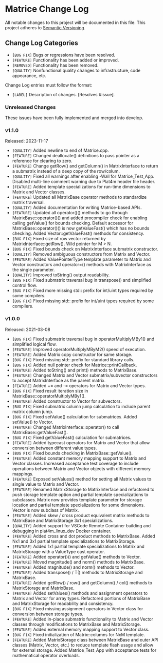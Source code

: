 # Matrice Change Log

All notable changes to this project will be documented in this file.
This project adheres to [Semantic Versioning](http://semver.org/).

## Change Log Categories

* `[BUG FIX]` Bugs or regressions have been resolved.
* `[FEATURE]` Functionality has been added or improved.
* `[REMOVED]` Functionality has been removed.
* `[QUALITY]` Nonfunctional quality changes to infrastructure, code appearance, etc.

Change Log entries must follow the format:

* `[LABEL]` Description of changes. [Resolves #issue].

### Unreleased Changes

These issues have been fully implemented and merged into develop.

### v1.1.0

Released: 2023-11-17

* `[QUALITY]` Added newline to end of Matrice.cpp.
* `[FEATURE]` Changed deallocate() definitions to pass pointer as a reference for clearing to zero.
* `[FEATURE]` Change getRow() and getColumn() in MatrixInterface to return a submatrix instead of a deep copy of the row/colum.
* `[QUALITY]` Fixed all warnings after enabling -Wall for Matrice_Test_App. Disabled multi-line comment warning due to Plat4m header file header.
* `[FEATURE]` Added template specializations for run-time dimensions to Matrix and Vector classes.
* `[FEATURE]` Updated all MatrixBase operator methods to standardize matrix traversal.
* `[QUALITY]` Added documentation for writing Matrice-based APIs.
* `[FEATURE]` Updated all operator()() methods to go through MatrixBase::operator()() and added procompiler check for enabling calling getValue() for bounds checking. Default accessor for MatrixBase::operator()() is now getValueFast() which has no bounds checking. Added Vector::getValueFast() methods for consistency.
* `[BUG FIX]` Fixed size of row vector returned by MatrixInterface::getRow(). Wild pointer for M > N.
* `[BUG FIX]` Fixed bounds check on MatrixInterface submatrix constructor.
* `[QUALITY]` Removed ambiguous constructors from Matrix and Vector.
* `[FEATURE]` Added ValuePointerType template parameter to Matrix and Vector constructors and operator=() methods with MatrixInterface as the single parameter.
* `[QUALITY]` Improved toString() output readability.
* `[BUG FIX]` Fixed submatrix traversal bug in transpose() and simplified control flow.
* `[BUG FIX]` Fixed more missing std:: prefix for int/uint types required by some compilers.
* `[BUG FIX]` Fixed missing std:: prefix for int/uint types required by some compilers.

### v1.0.0

Released: 2021-03-08

* `[BUG FIX]` Fixed submatrix traversal bug in operatorMultiplyMBy1() and simplified logical flow.
* `[FEATURE]` Improved operatorMultiplyMByM2() speed of execution.
* `[FEATURE]` Added Matrix copy constructor for same storage.
* `[BUG FIX]` Fixed missing std:: prefix for standard library calls.
* `[BUG FIX]` Added null pointer check for Matrice::printCallback.
* `[FEATURE]` Added toString() and print() methods to MatrixBase.
* `[FEATURE]` Changed Matrix and Vector submatrix/subvector constructors to accept MatrixInterface as the parent matrix.
* `[FEATURE]` Added += and -= operators for Matrix and Vector types.
* `[BUG FIX]` Fixed result iteration size in MatrixBase::operatorMultiplyMBy1().
* `[FEATURE]` Added constructor to Vector for subvectors.
* `[BUG FIX]` Fixed submatrix column jump calculation to include parent matrix column jump.
* `[BUG FIX]` Fixed setValue() calculation for submatrices. Added setValue() to Vector.
* `[FEATURE]` Changed MatrixInterface::operator() to call MatrixBase::getValueFast().
* `[BUG FIX]` Fixed getValueFast() calculation for submatrices.
* `[FEATURE]` Added typecast operators for Matrix and Vector that allow conversion between different value types.
* `[BUG FIX]` Fixed bounds checking in MatrixBase::getValue().
* `[FEATURE]` Added constant memory mapping support to Matrix and Vector classes. Increased acceptance test coverage to include operations between Matrix and Vector objects with different memory mappings.
* `[FEATURE]` Exposed setValues() method for setting all Matrix values to single value to Matrix and Vector.
* `[FEATURE]` Renamed MatrixStorage to MatrixInterface and refactored to push storage template option and partial template specializations to subclasses. Matrix now provides template parameter for storage location and partial template specializations for some dimensions. Vector is now subclass of Matrix.
* `[FEATURE]` Added skew / cross product equivalent matrix methods to MatrixBase and MatrixStorage 3x1 specializations.
* `[QUALITY]` Added support for VSCode Remote Container building and debugging in plat4m_linux_dev Docker container.
* `[FEATURE]` Added cross and dot product methods to MatrixBase. Added Nx1 and 3x1 partial template specializations to MatrixStorage.
* `[FEATURE]` Added 1x1 partial template specializations to Matrix and MatrixStorage with a ValueType cast operator.
* `[FEATURE]` Added operator()() and getValue() methods to Vector.
* `[FEATURE]` Moved magnitude() and norm() methods to MatrixBase.
* `[FEATURE]` Added magnitude() and norm() methods to Vector.
* `[FEATURE]` Added transpose() / T() methods to MatrixStorage and MatrixBase.
* `[FEATURE]` Added getRow() / row() and getColumn() / col() methods to MatrixStorage and MatrixBase.
* `[FEATURE]` Added setValues() methods and assignment operators to Matrix and Vector for array types. Refactored portions of MatrixBase and MatrixStorage for readability and consistency.
* `[BUG FIX]` Fixed missing assignment operators in Vector class for conversion between storage types.
* `[FEATURE]` Added in-place submatrix functionality to Matrix and Vector classes through modifications to MatrixBase and MatrixStorage.
* `[FEATURE]` Added external memory mapping support to Vector class.
* `[BUG FIX]` Fixed initialization of Matrix::columns for NxM template.
* `[FEATURE]` Added MatrixStorage class between MatrixBase and outer API classes (Matrix, Vector, etc.) to reduce template flash usage and allow for external storage. Added Matrice_Test_App with acceptance tests for mathematical operator overloads.
